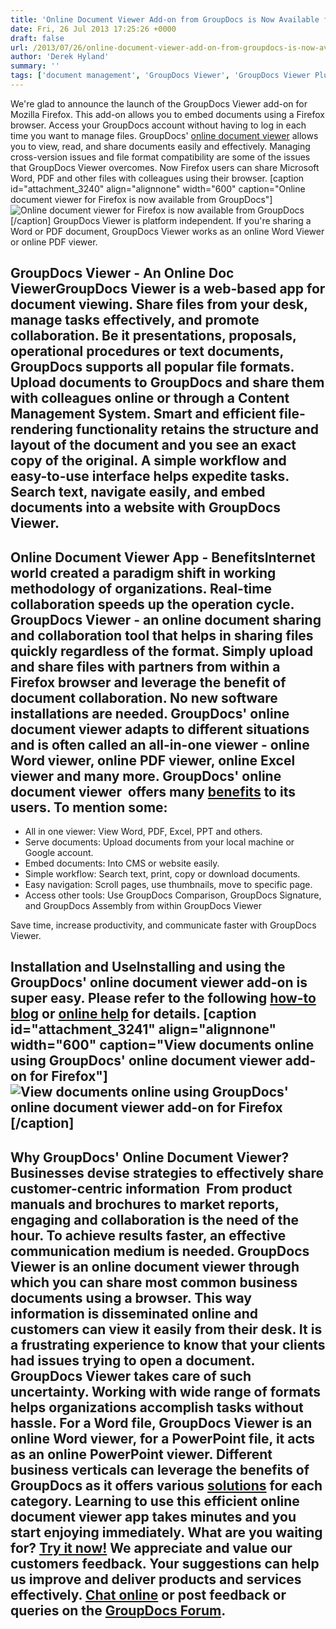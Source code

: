 ```yaml
---
title: 'Online Document Viewer Add-on from GroupDocs is Now Available for Mozilla Firefox'
date: Fri, 26 Jul 2013 17:25:26 +0000
draft: false
url: /2013/07/26/online-document-viewer-add-on-from-groupdocs-is-now-available-for-mozilla-firefox/
author: 'Derek Hyland'
summary: ''
tags: ['document management', 'GroupDocs Viewer', 'GroupDocs Viewer Plugin', 'online document management system', 'online document viewer', 'View documents online', 'zArchive']
---
```


We're glad to announce the launch of the GroupDocs Viewer add-on for Mozilla Firefox. This add-on allows you to embed documents using a Firefox browser. Access your GroupDocs account without having to log in each time you want to manage files. GroupDocs' [online document viewer](http://groupdocs.com/apps/viewer) allows you to view, read, and share documents easily and effectively. Managing cross-version issues and file format compatibility are some of the issues that GroupDocs Viewer overcomes. Now Firefox users can share Microsoft Word, PDF and other files with colleagues using their browser. \[caption id="attachment\_3240" align="alignnone" width="600" caption="Online document viewer for Firefox is now available from GroupDocs"\]![Online document viewer for Firefox is now available from GroupDocs](https://blog.groupdocs.com/wp-content/uploads/sites/4/2013/07/GD_VWR_Blog_banner_FF01.png "Online document viewer for Firefox is now available from GroupDocs")\[/caption\] GroupDocs Viewer is platform independent. If you're sharing a Word or PDF document, GroupDocs Viewer works as an online Word Viewer or online PDF viewer.  

## GroupDocs Viewer - An Online Doc ViewerGroupDocs Viewer is a web-based app for document viewing. Share files from your desk, manage tasks effectively, and promote collaboration. Be it presentations, proposals, operational procedures or text documents, GroupDocs supports all popular file formats. Upload documents to GroupDocs and share them with colleagues online or through a Content Management System. Smart and efficient file-rendering functionality retains the structure and layout of the document and you see an exact copy of the original. A simple workflow and easy-to-use interface helps expedite tasks. Search text, navigate easily, and embed documents into a website with GroupDocs Viewer.

## Online Document Viewer App - BenefitsInternet world created a paradigm shift in working methodology of organizations. Real-time collaboration speeds up the operation cycle. GroupDocs Viewer - an online document sharing and collaboration tool that helps in sharing files quickly regardless of the format. Simply upload and share files with partners from within a Firefox browser and leverage the benefit of document collaboration. No new software installations are needed. GroupDocs' online document viewer adapts to different situations and is often called an all-in-one viewer - online Word viewer, online PDF viewer, online Excel viewer and many more. GroupDocs' online document viewer  offers many [benefits](http://groupdocs.com/apps/viewer/features) to its users. To mention some:

*   All in one viewer: View Word, PDF, Excel, PPT and others.
*   Serve documents: Upload documents from your local machine or Google account.
*   Embed documents: Into CMS or website easily.
*   Simple workflow: Search text, print, copy or download documents.
*   Easy navigation: Scroll pages, use thumbnails, move to specific page.
*   Access other tools: Use GroupDocs Comparison, GroupDocs Signature, and GroupDocs Assembly from within GroupDocs Viewer

Save time, increase productivity, and communicate faster with GroupDocs Viewer.

## Installation and UseInstalling and using the GroupDocs' online document viewer add-on is super easy. Please refer to the following [how-to blog](https://blog.groupdocs.com/how-to-work-with-groupdocs-online-document-viewer-add-on-for-firefox) or [online help](https://docs.groupdocs.com/viewer/) for details. \[caption id="attachment\_3241" align="alignnone" width="600" caption="View documents online using GroupDocs' online document viewer add-on for Firefox"\]![View documents online using GroupDocs' online document viewer add-on for Firefox](https://blog.groupdocs.com/wp-content/uploads/sites/4/2013/07/GD_VWR_Blog_banner_FF02.png "View documents online using GroupDocs' online document viewer add-on for Firefox")\[/caption\]

## Why GroupDocs' Online Document Viewer?Businesses devise strategies to effectively share customer-centric information  From product manuals and brochures to market reports, engaging and collaboration is the need of the hour. To achieve results faster, an effective communication medium is needed. GroupDocs Viewer is an online document viewer through which you can share most common business documents using a browser. This way information is disseminated online and customers can view it easily from their desk. It is a frustrating experience to know that your clients had issues trying to open a document. GroupDocs Viewer takes care of such uncertainty. Working with wide range of formats helps organizations accomplish tasks without hassle. For a Word file, GroupDocs Viewer is an online Word viewer, for a PowerPoint file, it acts as an online PowerPoint viewer. Different business verticals can leverage the benefits of GroupDocs as it offers various [solutions](http://groupdocs.com/apps/viewer) for each category. Learning to use this efficient online document viewer app takes minutes and you start enjoying immediately. What are you waiting for? [Try it now!](http://groupdocs.com/apps/viewer/live-demo) We appreciate and value our customers feedback. Your suggestions can help us improve and deliver products and services effectively. [Chat online](http://groupdocs.com/) or post feedback or queries on the [GroupDocs Forum](http://groupdocs.com/Community/Forums/Default.aspx).




